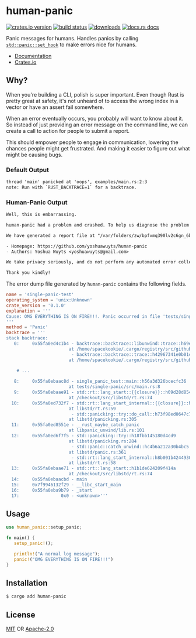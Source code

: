# human-panic
[![crates.io version][1]][2] [![build status][3]][4]
[![downloads][5]][6] [![docs.rs docs][7]][8]

Panic messages for humans. Handles panics by calling
[`std::panic::set_hook`](https://doc.rust-lang.org/std/panic/fn.set_hook.html)
to make errors nice for humans.

- [Documentation][8]
- [Crates.io][2]

## Why?
When you're building a CLI, polish is super important. Even though Rust is
pretty great at safety, it's not unheard of to access the wrong index in a
vector or have an assert fail somewhere.

When an error eventually occurs, you probably will want to know about it. So
instead of just providing an error message on the command line, we can create a
call to action for people to submit a report.

This should empower people to engage in communication, lowering the chances
people might get frustrated. And making it easier to figure out what might be
causing bugs.

### Default Output

```txt
thread 'main' panicked at 'oops', examples/main.rs:2:3
note: Run with `RUST_BACKTRACE=1` for a backtrace.
```

### Human-Panic Output

```txt
Well, this is embarrassing.

human-panic had a problem and crashed. To help us diagnose the problem you can send us a crash report.

We have generated a report file at "/var/folders/zw/bpfvmq390lv2c6gn_6byyv0w0000gn/T/report-8351cad6-d2b5-4fe8-accd-1fcbf4538792.toml". Submit an issue or email with the subject of "human-panic Crash Report" and include the report as an attachment.

- Homepage: https://github.com/yoshuawuyts/human-panic
- Authors: Yoshua Wuyts <yoshuawuyts@gmail.com>

We take privacy seriously, and do not perform any automated error collection. In order to improve the software, we rely on people to submit reports.

Thank you kindly!
```

The error dump file generated by `human-panic` contains the following fields.

```toml
name = 'single-panic-test'
operating_system = 'unix:Unknown'
crate_version = '0.1.0'
explanation = '''
Cause: OMG EVERYTHING IS ON FIRE!!!. Panic occurred in file 'tests/single-panic/src/main.rs' at line 8
'''
method = 'Panic'
backtrace = '''
stack backtrace:
   0:     0x55fa0ed4c1b4 - backtrace::backtrace::libunwind::trace::h69e50feca54bfb84
                        at /home/spacekookie/.cargo/registry/src/github.com-1ecc6299db9ec823/backtrace-0.3.6/src/backtrace/libunwind.rs:53
                         - backtrace::backtrace::trace::h42967341e0b01ccc
                        at /home/spacekookie/.cargo/registry/src/github.com-1ecc6299db9ec823/backtrace-0.3.6/src/backtrace/mod.rs:42
    
    # ...

   8:     0x55fa0ebaac8d - single_panic_test::main::h56a3d326bcecfc36
                        at tests/single-panic/src/main.rs:8
   9:     0x55fa0ebaae91 - std::rt::lang_start::{{closure}}::h09d28d8540038bf8
                        at /checkout/src/libstd/rt.rs:74
  10:     0x55fa0ed732f7 - std::rt::lang_start_internal::{{closure}}::h2e4baf0a27c956a3
                        at libstd/rt.rs:59
                         - std::panicking::try::do_call::h73f98ed0647c7274
                        at libstd/panicking.rs:305
  11:     0x55fa0ed8551e - __rust_maybe_catch_panic
                        at libpanic_unwind/lib.rs:101
  12:     0x55fa0ed6f7f5 - std::panicking::try::h18fbb145180d4cd9
                        at libstd/panicking.rs:284
                         - std::panic::catch_unwind::hc4b6a212a30b4bc5
                        at libstd/panic.rs:361
                         - std::rt::lang_start_internal::h8b001b4244930d51
                        at libstd/rt.rs:58
  13:     0x55fa0ebaae71 - std::rt::lang_start::h1b1de624209f414a
                        at /checkout/src/libstd/rt.rs:74
  14:     0x55fa0ebaacbd - main
  15:     0x7f9946132f29 - __libc_start_main
  16:     0x55fa0eba9b79 - _start
  17:                0x0 - <unknown>'''
```

## Usage

```rust no_run
use human_panic::setup_panic;

fn main() {
   setup_panic!();

   println!("A normal log message");
   panic!("OMG EVERYTHING IS ON FIRE!!!")
}
```

## Installation

```sh
$ cargo add human-panic
```

## License
[MIT](./LICENSE-MIT) OR [Apache-2.0](./LICENSE-APACHE)

[1]: https://img.shields.io/crates/v/human-panic.svg?style=flat-square
[2]: https://crates.io/crates/human-panic
[3]: https://img.shields.io/travis/rust-clique/human-panic.svg?style=flat-square
[4]: https://travis-ci.org/rust-clique/human-panic
[5]: https://img.shields.io/crates/d/human-panic.svg?style=flat-square
[6]: https://crates.io/crates/human-panic
[7]: https://docs.rs/human-panic/badge.svg
[8]: https://docs.rs/human-panic

